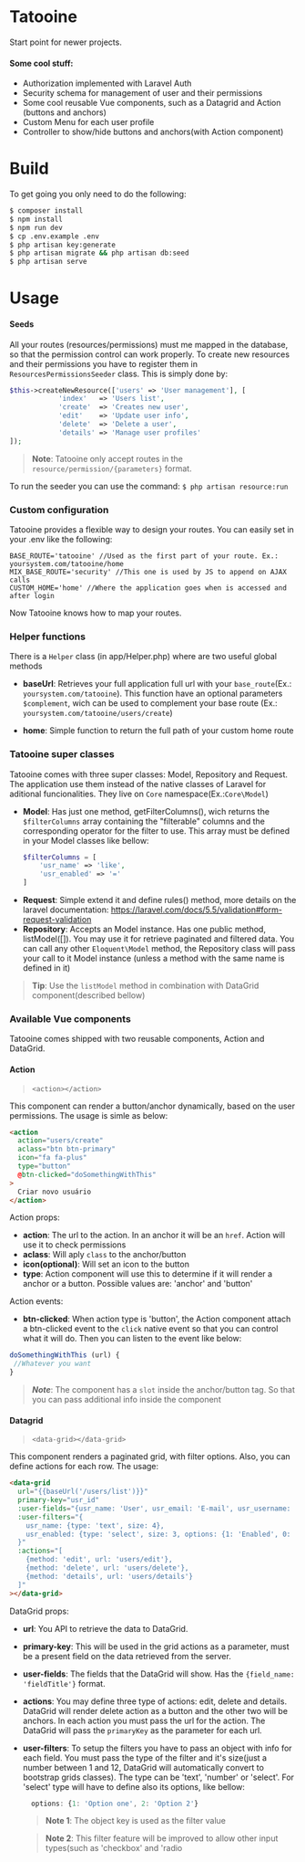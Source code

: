 # Tatooine
Start point for newer projects.
#### Some cool stuff:
* Authorization implemented with Laravel Auth
* Security schema for management of user and their permissions
* Some cool reusable Vue components, such as a Datagrid and Action (buttons and anchors)
* Custom Menu for each user profile
* Controller to show/hide buttons and anchors(with Action component)

# Build
To get going you only need to do the following:

``` sh
$ composer install
$ npm install
$ npm run dev
$ cp .env.example .env
$ php artisan key:generate
$ php artisan migrate && php artisan db:seed
$ php artisan serve 
```

# Usage

#### Seeds
All your routes (resources/permissions) must me mapped in the database, so that the permission control can work properly. To create new resources and their permissions you have to register them in `ResourcesPermissionsSeeder` class. This is simply done by:
``` php
$this->createNewResource(['users' => 'User management'], [
            'index'   => 'Users list', 
            'create'  => 'Creates new user', 
            'edit'    => 'Update user info', 
            'delete'  => 'Delete a user', 
            'details' => 'Manage user profiles'
]);
```

> **Note**: Tatooine only accept routes in the `resource/permission/{parameters}` format.

To run the seeder you can use the command:
`$ php artisan resource:run`

### Custom configuration
Tatooine provides a flexible way to design your routes. You can easily set in your .env like the following:
```
BASE_ROUTE='tatooine' //Used as the first part of your route. Ex.: yoursystem.com/tatooine/home
MIX_BASE_ROUTE='security' //This one is used by JS to append on AJAX calls
CUSTOM_HOME='home' //Where the application goes when is accessed and after login
```
Now Tatooine knows how to map your routes.

### Helper functions
There is a `Helper` class (in app/Helper.php) where are two useful global methods
* **baseUrl**: Retrieves your full application full url with your `base_route`(Ex.: `yoursystem.com/tatooine`). This function have an optional parameters `$complement`, wich can be used to complement your base route
(Ex.: `yoursystem.com/tatooine/users/create`)

* **home**: Simple function to return the full path of your custom home route

### Tatooine super classes
Tatooine comes with three super classes: Model, Repository and Request. The application use them instead of the native classes of Laravel for aditional funcionalities. They live on `Core` namespace(Ex.:`Core\Model`)

* **Model**: Has just one method, getFilterColumns(), wich returns the `$filterColumns` array containing the "filterable" columns and the corresponding operator for the filter to use. This array must be defined in your Model classes like bellow:
  ``` php
  $filterColumns = [
      'usr_name' => 'like',
      'usr_enabled' => '='
  ]
  ```
 * **Request**: Simple extend it and define rules() method, more details on the laravel documentation: https://laravel.com/docs/5.5/validation#form-request-validation
 * **Repository**: Accepts an Model instance. Has one public method, listModel([]). You may use it for retrieve paginated and filtered data. You can call any other `Eloquent\Model` method, the Repository class will pass your call to it Model instance (unless a method with the same name is defined in it)
  > **Tip**: Use the `listModel` method in combination with DataGrid component(described bellow)

### Available Vue components
Tatooine comes shipped with two reusable components, Action and DataGrid.

#### Action
> `<action></action>`

This component can render a button/anchor dynamically, based on the user permissions. The usage is simle as below:
``` html
<action
  action="users/create"
  aclass="btn btn-primary"
  icon="fa fa-plus"
  type="button"
  @btn-clicked="doSomethingWithThis"
>
  Criar novo usuário
</action>
```
 Action props:
 * **action**: The url to the action. In an anchor it will be an `href`. Action will use it to check permissions
 * **aclass**: Will aply `class` to the anchor/button
 * **icon(optional)**: Will set an icon to the button
 * **type**: Action component will use this to determine if it will render a anchor or a button. Possible values are: 'anchor' and 'button'
 
 Action events:
 * **btn-clicked**: When action type is 'button', the Action component attach a btn-clicked event to the `click` native event so that you can control what it will do. Then you can listen to the event like below:
 ``` js
 doSomethingWithThis (url) {
  //Whatever you want
 }
```

> ***Note***: The component has a `slot` inside the anchor/button tag. So that you can pass additional info inside the component

#### Datagrid
> `<data-grid></data-grid>`

This component renders a paginated grid, with filter options. Also, you can define actions for each row. The usage:

``` html
<data-grid 
  url="{{baseUrl('/users/list')}}"
  primary-key="usr_id"
  :user-fields="{usr_name: 'User', usr_email: 'E-mail', usr_username: 'Username', usr_enabled: 'Status'}"
  :user-filters="{
    usr_name: {type: 'text', size: 4}, 
    usr_enabled: {type: 'select', size: 3, options: {1: 'Enabled', 0: 'Disabled'}}
  }"
  :actions="[
    {method: 'edit', url: 'users/edit'}, 
    {method: 'delete', url: 'users/delete'}, 
    {method: 'details', url: 'users/details'}
  ]"
></data-grid>
```
DataGrid props:
* **url**: You API to retrieve the data to DataGrid.
* **primary-key**: This will be used in the grid actions as a parameter, must be a present field on the data retrieved from the server.
* **user-fields**: The fields that the DataGrid will show. Has the `{field_name: 'fieldTitle'}` format.
* **actions**: You may define three type of actions: edit, delete and details. DataGrid will render delete action as a button and the other two will be anchors. In each action you must pass the url for the action. The DataGrid will pass the `primaryKey` as the parameter for each url.
* **user-filters**: To setup the filters you have to pass an object with info for each field. You must pass the type of the filter and it's size(just a number between 1 and 12, DataGrid will automatically convert to bootstrap grids classes). The type can be 'text', 'number' or 'select'. For 'select' type will have to define also its options, like bellow:
  ``` js
    options: {1: 'Option one', 2: 'Option 2'}
  ```
  > **Note 1**: The object key is used as the filter value
  
  > **Note 2**: This filter feature will be improved to allow other input types(such as 'checkbox' and 'radio
  

  
